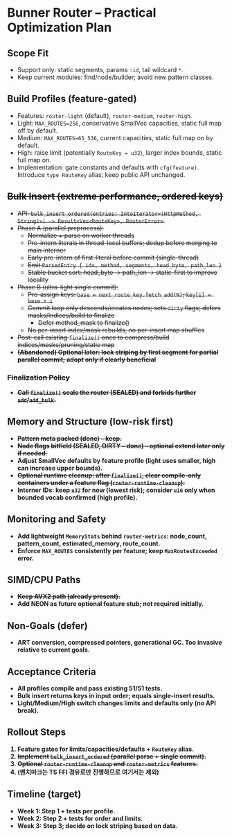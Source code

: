 # Bunner Router – Practical Optimization Plan

## Scope Fit

- Support only: static segments, params `:id`, tail wildcard `*`.
- Keep current modules: find/node/builder; avoid new pattern classes.

## Build Profiles (feature-gated)

- Features: `router-light` (default), `router-medium`, `router-high`.
- Light: `MAX_ROUTES=256`, conservative SmallVec capacities, static full map off by default.
- Medium: `MAX_ROUTES=65_536`, current capacities, static full map on by default.
- High: raise limit (potentially `RouteKey = u32`), larger index bounds, static full map on.
- Implementation: gate constants and defaults with `cfg(feature)`. Introduce `type RouteKey` alias; keep public API unchanged.

## ~~Bulk Insert (extreme performance, ordered keys)~~

- ~~API: `bulk_insert_ordered(entries: IntoIterator<(HttpMethod, String)>) -> Result<Vec<RouteKey>, RouterError>`.~~
- ~~Phase A (parallel preprocess):~~
  - ~~Normalize + parse on worker threads~~
  - ~~Pre-intern literals in thread-local buffers; dedup before merging to main interner~~
  - ~~Early pre-intern of first-literal before commit (single-thread)~~
  - ~~Emit `ParsedEntry { idx, method, segments, head_byte, path_len }`~~
  - ~~Stable bucket sort: head_byte → path_len → static-first to improve locality~~
- ~~Phase B (ultra-light single commit):~~
  - ~~Pre-assign keys: `base = next_route_key.fetch_add(N)`; `key[i] = base + i`~~
  - ~~Commit loop only descends/creates nodes; sets `dirty` flags; defers masks/indices/build to finalize~~
    - ~~Defer method_mask to finalize()~~
  - ~~No per-insert index/mask rebuilds, no per-insert map shuffles~~
- ~~Post: call existing `finalize()` once to compress/build indices/masks/pruning/static map~~
- <b>~~(Abandoned) Optional later: lock striping by first segment for partial parallel commit; adopt only if clearly beneficial~~<b>

### ~~Finalization Policy~~

- ~~Call `finalize()` seals the router (SEALED) and forbids further `add`/`add_bulk`.~~

## Memory and Structure (low-risk first)

- ~~Pattern meta packed (done) – keep.~~
- ~~Node flags bitfield (SEALED, DIRTY – done) – optional extend later only if needed.~~
- Adjust SmallVec defaults by feature profile (light uses smaller, high can increase upper bounds).
- ~~Optional runtime cleanup: after `finalize()`, clear compile-only containers under a feature flag (`router-runtime-cleanup`).~~
- Interner IDs: keep `u32` for now (lowest risk); consider `u16` only when bounded vocab confirmed (high profile).

## Monitoring and Safety

- Add lightweight `MemoryStats` behind `router-metrics`: node_count, pattern_count, estimated_memory, route_count.
- Enforce `MAX_ROUTES` consistently per feature; keep `MaxRoutesExceeded` error.

## SIMD/CPU Paths

- ~~Keep AVX2 path (already present).~~
- Add NEON as future optional feature stub; not required initially.

## Non-Goals (defer)

- ART conversion, compressed pointers, generational GC. Too invasive relative to current goals.

## Acceptance Criteria

- All profiles compile and pass existing 51/51 tests.
- Bulk insert returns keys in input order; equals single-insert results.
- Light/Medium/High switch changes limits and defaults only (no API break).

## Rollout Steps

1. Feature gates for limits/capacities/defaults + `RouteKey` alias.
2. ~~Implement `bulk_insert_ordered` (parallel parse + single commit).~~
3. ~~Optional `router-runtime-cleanup` and `router-metrics` features.~~
4. (벤치마크는 TS FFI 경유로만 진행하므로 여기서는 제외)

## Timeline (target)

- Week 1: Step 1 + tests per profile.
- Week 2: Step 2 + tests for order and limits.
- Week 3: Step 3; decide on lock striping based on data.
